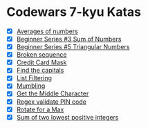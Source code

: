 # Codewars 7-kyu Katas


- [x] [Averages of numbers](./averages-of-numbers)
- [x] [Beginner Series #3 Sum of Numbers](./beginner-series-3-sum-of-numbers)
- [x] [Beginner Series #5 Triangular Numbers](./beginner-series-5-triangular-numbers)
- [x] [Broken sequence](./broken-sequence)
- [x] [Credit Card Mask](./credit-card-mask)
- [x] [Find the capitals](./find-the-capitals)
- [x] [List Filtering](./list-filtering)
- [x] [Mumbling](./mumbling)
- [x] [Get the Middle Character](./get-the-middle-character)
- [x] [Regex validate PIN code](./regex-validate-pin-code)
- [x] [Rotate for a Max](./rotate-for-a-max)
- [x] [Sum of two lowest positive integers](./sum-of-two-lowest-positive-integers)
